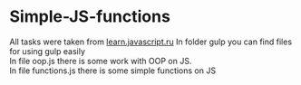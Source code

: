 # Simple-JS-functions
 All tasks were taken from <a href="https://learn.javascript.ru/">learn.javascript.ru</a>
 In folder gulp you can find files for using gulp easily <br>
 In file oop.js there is some work with OOP on JS.<br>
 In file functions.js there is some simple functions on JS
